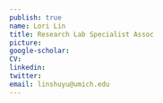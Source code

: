 ```yaml
---
publish: true
name: Lori Lin
title: Research Lab Specialist Assoc
picture: 
google-scholar: 
CV:
linkedin: 
twitter:
email: linshuyu@umich.edu
---
```

